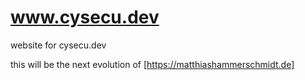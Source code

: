 # www.cysecu.dev
website for cysecu.dev

this will be the next evolution of [https://matthiashammerschmidt.de]
